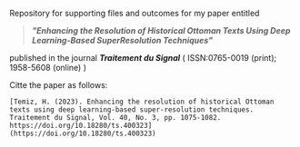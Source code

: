 Repository for supporting files and outcomes for my paper entitled

>___"Enhancing the Resolution of Historical Ottoman Texts Using Deep Learning-Based SuperResolution Techniques"___ 

published in the journal ___Traitement du Signal___ ( ISSN:0765-0019 (print); 1958-5608 (online) )

Citte the paper as follows:

    [Temiz, H. (2023). Enhancing the resolution of historical Ottoman texts using deep learning-based super-resolution techniques. Traitement du Signal, Vol. 40, No. 3, pp. 1075-1082. https://doi.org/10.18280/ts.400323](https://doi.org/10.18280/ts.400323)

